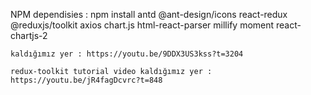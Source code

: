 NPM dependisies :
    npm install antd @ant-design/icons react-redux @reduxjs/toolkit axios chart.js html-react-parser millify moment react-chartjs-2


    kaldığımız yer : https://youtu.be/9DDX3US3kss?t=3204

    redux-toolkit tutorial video kaldığımız yer : https://youtu.be/jR4fagDcvrc?t=848
